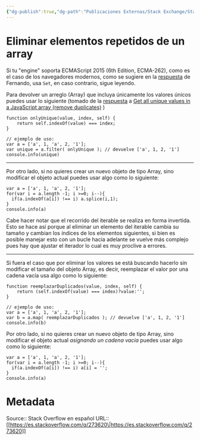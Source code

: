 ```yaml
---
{"dg-publish":true,"dg-path":"Publicaciones Externas/Stack Exchange/Stack Overflow en español/es.stackoverflow.com-273620.md","permalink":"/publicaciones-externas/stack-exchange/stack-overflow-en-espanol/es-stackoverflow-com-273620/","title":"Eliminar elementos repetidos de un array","hide":true,"noteIcon":"\"0\"","created":"2024-04-03T12:49:10.355-06:00","updated":"2024-04-05T16:43:55.434-06:00"}
---
```


# Eliminar elementos repetidos de un array

Si tu "engine"  soporta  ECMAScript 2015 (6th Edition, ECMA-262), como es el caso de los navegadores modernos, como se sugiere en la [respuesta][1] de Fernando, usa `Set`, en caso contrario, sigue leyendo.

Para devolver un arreglo (Array) que incluya únicamente los valores únicos puedes usar lo siguiente (tomado de la [respuesta][2] a [Get all unique values in a JavaScript array (remove duplicates)](https://stackoverflow.com/q/1960473/1595451) )

<!-- begin snippet: js hide: false console: true babel: false -->

<!-- language: lang-js -->

    function onlyUnique(value, index, self) { 
        return self.indexOf(value) === index;
    }

    // ejemplo de uso:
    var a = ['a', 1, 'a', 2, '1'];
    var unique = a.filter( onlyUnique ); // devuelve ['a', 1, 2, '1']
    console.info(unique)

<!-- end snippet -->

<hr>

Por otro lado, si no quieres crear un nuevo objeto de tipo Array, sino modificar el objeto actual puedes usar algo como lo siguiente:

<!-- begin snippet: js hide: false console: true babel: false -->

<!-- language: lang-js -->

    var a = ['a', 1, 'a', 2, '1'];
    for(var i = a.length -1; i >=0; i--){
      if(a.indexOf(a[i]) !== i) a.splice(i,1);
    }
    console.info(a)

<!-- end snippet -->

Cabe hacer notar que el recorrido del iterable se realiza en forma invertida. Esto se hace así porque al eliminar un elemento del iterable cambia su tamaño y cambian los índices de los elementos siguientes, si bien es posible manejar esto con un bucle hacia adelante se vuelve más complejo pues hay que ajustar el iterador lo cual es muy proclive a errores.

<hr>

Si fuera el caso que por eliminar los valores se está buscando hacerlo sin modificar el tamaño del objeto Array, es decir, reemplazar el valor por una cadena vacía usa algo como lo siguiente:

<!-- begin snippet: js hide: false console: true babel: false -->

<!-- language: lang-js -->

    function reemplazarDuplicados(value, index, self) { 
        return (self.indexOf(value) === index)?value:'';
    }

    // ejemplo de uso:
    var a = ['a', 1, 'a', 2, '1'];
    var b = a.map( reemplazarDuplicados ); // devuelve ['a', 1, 2, '1']
    console.info(b)

<!-- end snippet -->

Por otro lado, si no quieres crear un nuevo objeto de tipo Array, sino modificar el objeto actual *asignando un cadena vacía* puedes usar algo como lo siguiente:

<!-- begin snippet: js hide: false console: true babel: false -->

<!-- language: lang-js -->

    var a = ['a', 1, 'a', 2, '1'];
    for(var i = a.length -1; i >=0; i--){
      if(a.indexOf(a[i]) !== i) a[i] = '';
    }
    console.info(a)

<!-- end snippet -->

  [1]: https://es.stackoverflow.com/a/273733/65
  [2]: https://stackoverflow.com/a/14438954/1595451

# Metadata
Source:: Stack Overflow en español
URL:: [[https://es.stackoverflow.com/q/273620\|https://es.stackoverflow.com/q/273620]]

